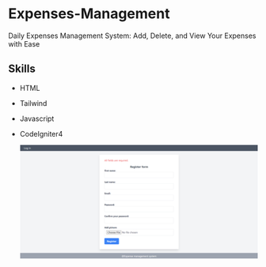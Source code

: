 # Expenses-Management
Daily Expenses Management System: Add, Delete, and View Your Expenses with Ease
## Skills
* HTML
* Tailwind
* Javascript
* CodeIgniter4

  ![Alt Text](pic1.png)

  
